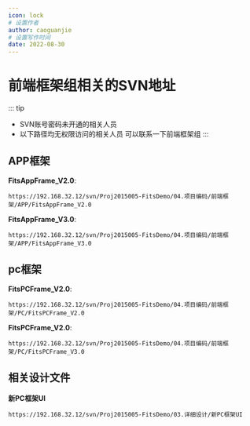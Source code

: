 ```yaml
---
icon: lock
# 设置作者
author: caoguanjie
# 设置写作时间
date: 2022-08-30
---
```


# 前端框架组相关的SVN地址
::: tip
* SVN账号密码未开通的相关人员
* 以下路径均无权限访问的相关人员
可以联系一下前端框架组
:::

## APP框架
**FitsAppFrame_V2.0**: 
```
https://192.168.32.12/svn/Proj2015005-FitsDemo/04.项目编码/前端框架/APP/FitsAppFrame_V2.0
```
  **FitsAppFrame_V3.0**:
```
https://192.168.32.12/svn/Proj2015005-FitsDemo/04.项目编码/前端框架/APP/FitsAppFrame_V3.0
```

## pc框架

**FitsPCFrame_V2.0**: 
```
https://192.168.32.12/svn/Proj2015005-FitsDemo/04.项目编码/前端框架/PC/FitsPCFrame_V2.0
```

**FitsPCFrame_V2.0**:
```
https://192.168.32.12/svn/Proj2015005-FitsDemo/04.项目编码/前端框架/PC/FitsPCFrame_V3.0
```

## 相关设计文件

**新PC框架UI**

```
https://192.168.32.12/svn/Proj2015005-FitsDemo/03.详细设计/新PC框架UI
```